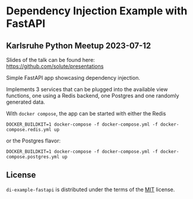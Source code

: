 # Dependency Injection Example with FastAPI

## Karlsruhe Python Meetup 2023-07-12

Slides of the talk can be found here: https://github.com/solute/presentations

Simple FastAPI app showcasing dependency injection.

Implements 3 services that can be plugged into the available view functions,
one using a Redis backend, one Postgres and one randomly generated data.

With `docker compose`, the app can be started with either the Redis

    DOCKER_BUILDKIT=1 docker-compose -f docker-compose.yml -f docker-compose.redis.yml up

or the Postgres flavor:

    DOCKER_BUILDKIT=1 docker-compose -f docker-compose.yml -f docker-compose.postgres.yml up

## License

`di-example-fastapi` is distributed under the terms of the [MIT](https://spdx.org/licenses/MIT.html) license.
